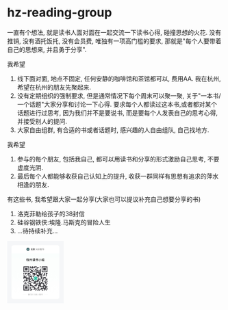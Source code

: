 # hz-reading-group
一直有个想法, 就是读书人面对面在一起交流一下读书心得, 碰撞思想的火花.
没有推销, 没有酒托饭托, 没有会员费, 唯独有一项高门槛的要求, 那就是"每个人要带着自己的思想来, 并且勇于分享".

我希望

1. 线下面对面, 地点不固定, 任何安静的咖啡馆和茶馆都可以, 费用AA. 我在杭州, 希望在杭州的朋友先聚起来.
1. 没有定期组织的强制要求, 但是通常情况下每个周末可以聚一聚, 关于"一本书/一个话题"大家分享和讨论一下心得. 要求每个人都读过这本书,或者都对某个话题进行过思考, 因为我们并不是要说书, 而是要每个人发表自己的思考心得, 并接受别人的提问.
1. 大家自由组群, 有合适的书或者话题时, 感兴趣的人自由组队, 自己找地方.

我希望

1. 参与的每个朋友, 包括我自己, 都可以用读书和分享的形式激励自己思考, 不要虚度光阴.
1. 最后每个人都能够收获自己认知上的提升, 收获一群同样有思想有追求的萍水相逢的朋友.

有这些书, 我希望跟大家一起分享(大家也可以提议补充自己想要分享的书)

1. 洛克菲勒给孩子的38封信
1. 硅谷钢铁侠:埃隆.马斯克的冒险人生
1. ...待持续补充...

<img src="img/code.jpg" alt="51112882248854T2" style="zoom: 33%;" width="400" />

